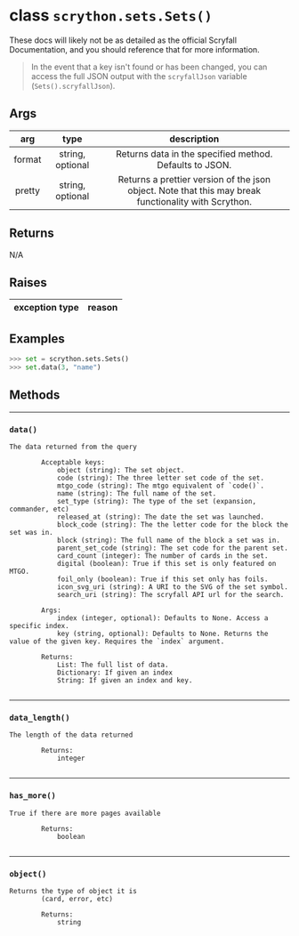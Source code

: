 # **class** `scrython.sets.Sets()`

These docs will likely not be as detailed as the official Scryfall Documentation, and you should reference that for more information.

>In the event that a key isn't found or has been changed, you can access the full JSON output with the `scryfallJson` variable (`Sets().scryfallJson`).
    
## Args

|arg|type|description|
|:---:|:---:|:---:|
|format|string, optional|Returns data in the specified method. Defaults to JSON.|
|pretty|string, optional|Returns a prettier version of the json object. Note that this may break functionality with Scrython.|

## Returns
N/A

## Raises

|exception type|reason|
|:---:|:---:|

## Examples
```python
>>> set = scrython.sets.Sets() 
>>> set.data(3, "name") 
```

## Methods

---
### `data()`

```
The data returned from the query

        Acceptable keys:
            object (string): The set object.
            code (string): The three letter set code of the set.
            mtgo_code (string): The mtgo equivalent of `code()`.
            name (string): The full name of the set.
            set_type (string): The type of the set (expansion, commander, etc)
            released_at (string): The date the set was launched.
            block_code (string): The the letter code for the block the set was in.
            block (string): The full name of the block a set was in.
            parent_set_code (string): The set code for the parent set.
            card_count (integer): The number of cards in the set.
            digital (boolean): True if this set is only featured on MTGO.
            foil_only (boolean): True if this set only has foils.
            icon_svg_uri (string): A URI to the SVG of the set symbol.
            search_uri (string): The scryfall API url for the search.

        Args:
            index (integer, optional): Defaults to None. Access a specific index.
            key (string, optional): Defaults to None. Returns the value of the given key. Requires the `index` argument.
        
        Returns:
            List: The full list of data.
            Dictionary: If given an index
            String: If given an index and key.
        
```
---
### `data_length()`

```
The length of the data returned
        
        Returns:
            integer
        
```
---
### `has_more()`

```
True if there are more pages available
        
        Returns:
            boolean
        
```
---
### `object()`

```
Returns the type of object it is
        (card, error, etc)
        
        Returns:
            string
        
```